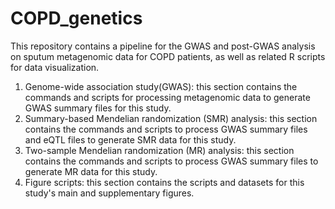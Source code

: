 # COPD_genetics
This repository contains a pipeline for the GWAS and post-GWAS analysis on sputum metagenomic data for COPD patients, as well as related R scripts for data visualization.



1.	Genome-wide association study(GWAS): this section contains the commands and scripts for processing metagenomic data to generate GWAS summary files for this study. 
2.	Summary-based Mendelian randomization (SMR) analysis: this section contains the commands and scripts to process GWAS summary files and eQTL files to generate SMR data for this study. 
3.	Two-sample Mendelian randomization (MR) analysis: this section contains the commands and scripts to process GWAS summary files to generate MR data for this study.
4.	Figure scripts: this section contains the scripts and datasets for this study's main and supplementary figures.

